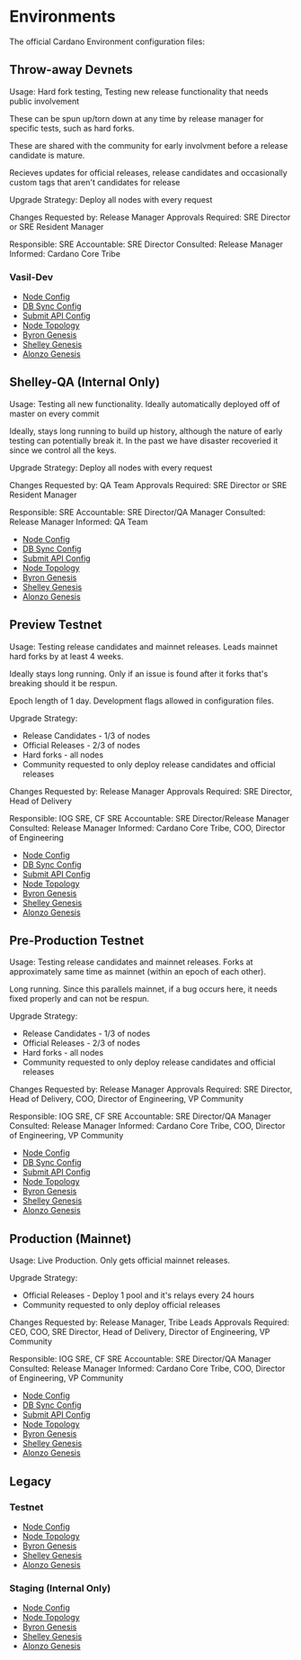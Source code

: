 # Environments

The official Cardano Environment configuration files:

## Throw-away Devnets

Usage: Hard fork testing, Testing new release functionality that needs public involvement

These can be spun up/torn down at any time by release manager for specific tests, such as hard forks.

These are shared with the community for early involvment before a release candidate is mature.

Recieves updates for official releases, release candidates and occasionally custom tags that aren't candidates for release

Upgrade Strategy: Deploy all nodes with every request

Changes Requested by: Release Manager
Approvals Required: SRE Director or SRE Resident Manager

Responsible: SRE
Accountable: SRE Director
Consulted: Release Manager
Informed: Cardano Core Tribe

### Vasil-Dev

- [Node Config](environments/vasil-dev/config.json)
- [DB Sync Config](environments/vasil-dev/db-sync-config.json)
- [Submit API Config](environments/vasil-dev/submit-api-config.json)
- [Node Topology](environments/vasil-dev/topology.json)
- [Byron Genesis](environments/vasil-dev/byron-genesis.json)
- [Shelley Genesis](environments/vasil-dev/shelley-genesis.json)
- [Alonzo Genesis](environments/vasil-dev/alonzo-genesis.json)

## Shelley-QA (Internal Only)

Usage: Testing all new functionality. Ideally automatically deployed off of master on every commit

Ideally, stays long running to build up history, although the nature of early testing can potentially
break it. In the past we have disaster recoveried it since we control all the keys.

Upgrade Strategy: Deploy all nodes with every request

Changes Requested by: QA Team
Approvals Required: SRE Director or SRE Resident Manager

Responsible: SRE
Accountable: SRE Director/QA Manager
Consulted: Release Manager
Informed: QA Team

- [Node Config](environments/shelley-qa/config.json)
- [DB Sync Config](environments/shelley-qa/db-sync-config.json)
- [Submit API Config](environments/shelley-qa/submit-api-config.json)
- [Node Topology](environments/shelley-qa/topology.json)
- [Byron Genesis](environments/shelley-qa/byron-genesis.json)
- [Shelley Genesis](environments/shelley-qa/shelley-genesis.json)
- [Alonzo Genesis](environments/shelley-qa/alonzo-genesis.json)

## Preview Testnet

Usage: Testing release candidates and mainnet releases. Leads mainnet hard forks by at least 4 weeks.

Ideally stays long running. Only if an issue is found after it forks that's breaking should it be respun.

Epoch length of 1 day. Development flags allowed in configuration files.

Upgrade Strategy:

- Release Candidates - 1/3 of nodes
- Official Releases - 2/3 of nodes
- Hard forks - all nodes
- Community requested to only deploy release candidates and official releases

Changes Requested by: Release Manager
Approvals Required: SRE Director, Head of Delivery

Responsible: IOG SRE, CF SRE
Accountable: SRE Director/Release Manager
Consulted: Release Manager
Informed: Cardano Core Tribe, COO, Director of Engineering

- [Node Config](environments/preview/config.json)
- [DB Sync Config](environments/preview/db-sync-config.json)
- [Submit API Config](environments/preview/submit-api-config.json)
- [Node Topology](environments/preview/topology.json)
- [Byron Genesis](environments/preview/byron-genesis.json)
- [Shelley Genesis](environments/preview/shelley-genesis.json)
- [Alonzo Genesis](environments/preview/alonzo-genesis.json)

## Pre-Production Testnet

Usage: Testing release candidates and mainnet releases. Forks at approximately same time as mainnet (within an epoch of each other).

Long running. Since this parallels mainnet, if a bug occurs here, it needs fixed properly and can not be respun.

Upgrade Strategy:

- Release Candidates - 1/3 of nodes
- Official Releases - 2/3 of nodes
- Hard forks - all nodes
- Community requested to only deploy release candidates and official releases

Changes Requested by: Release Manager
Approvals Required: SRE Director, Head of Delivery, COO, Director of Engineering, VP Community

Responsible: IOG SRE, CF SRE
Accountable: SRE Director/QA Manager
Consulted: Release Manager
Informed: Cardano Core Tribe, COO, Director of Engineering, VP Community

- [Node Config](environments/preprod/config.json)
- [DB Sync Config](environments/preprod/db-sync-config.json)
- [Submit API Config](environments/preprod/submit-api-config.json)
- [Node Topology](environments/preprod/topology.json)
- [Byron Genesis](environments/preprod/byron-genesis.json)
- [Shelley Genesis](environments/preprod/shelley-genesis.json)
- [Alonzo Genesis](environments/preprod/alonzo-genesis.json)

## Production (Mainnet)

Usage: Live Production. Only gets official mainnet releases.

Upgrade Strategy:

- Official Releases - Deploy 1 pool and it's relays every 24 hours
- Community requested to only deploy official releases

Changes Requested by: Release Manager, Tribe Leads
Approvals Required: CEO, COO, SRE Director, Head of Delivery, Director of Engineering, VP Community

Responsible: IOG SRE, CF SRE
Accountable: SRE Director/QA Manager
Consulted: Release Manager
Informed: Cardano Core Tribe, COO, Director of Engineering, VP Community

- [Node Config](environments/mainnet/config.json)
- [DB Sync Config](environments/mainnet/db-sync-config.json)
- [Submit API Config](environments/mainnet/submit-api-config.json)
- [Node Topology](environments/mainnet/topology.json)
- [Byron Genesis](environments/mainnet/byron-genesis.json)
- [Shelley Genesis](environments/mainnet/shelley-genesis.json)
- [Alonzo Genesis](environments/mainnet/alonzo-genesis.json)

## Legacy

### Testnet

- [Node Config](environments/testnet/config.json)
- [Node Topology](environments/testnet/topology.json)
- [Byron Genesis](environments/testnet/byron-genesis.json)
- [Shelley Genesis](environments/testnet/shelley-genesis.json)
- [Alonzo Genesis](environments/testnet/alonzo-genesis.json)

### Staging (Internal Only)

- [Node Config](environments/staging/config.json)
- [Node Topology](environments/staging/topology.json)
- [Byron Genesis](environments/staging/byron-genesis.json)
- [Shelley Genesis](environments/staging/shelley-genesis.json)
- [Alonzo Genesis](environments/staging/alonzo-genesis.json)
